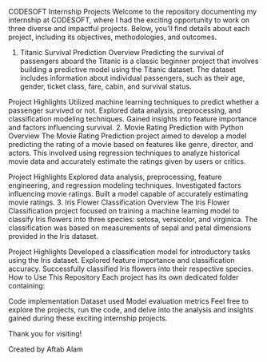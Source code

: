 CODESOFT Internship Projects
Welcome to the repository documenting my internship at CODESOFT, where I had the exciting opportunity to work on three diverse and impactful projects. Below, you'll find details about each project, including its objectives, methodologies, and outcomes.

1. Titanic Survival Prediction
Overview
Predicting the survival of passengers aboard the Titanic is a classic beginner project that involves building a predictive model using the Titanic dataset. The dataset includes information about individual passengers, such as their age, gender, ticket class, fare, cabin, and survival status.

Project Highlights
Utilized machine learning techniques to predict whether a passenger survived or not.
Explored data analysis, preprocessing, and classification modeling techniques.
Gained insights into feature importance and factors influencing survival.
2. Movie Rating Prediction with Python
Overview
The Movie Rating Prediction project aimed to develop a model predicting the rating of a movie based on features like genre, director, and actors. This involved using regression techniques to analyze historical movie data and accurately estimate the ratings given by users or critics.

Project Highlights
Explored data analysis, preprocessing, feature engineering, and regression modeling techniques.
Investigated factors influencing movie ratings.
Built a model capable of accurately estimating movie ratings.
3. Iris Flower Classification
Overview
The Iris Flower Classification project focused on training a machine learning model to classify Iris flowers into three species: setosa, versicolor, and virginica. The classification was based on measurements of sepal and petal dimensions provided in the Iris dataset.

Project Highlights
Developed a classification model for introductory tasks using the Iris dataset.
Explored feature importance and classification accuracy.
Successfully classified Iris flowers into their respective species.
How to Use This Repository
Each project has its own dedicated folder containing:

Code implementation
Dataset used
Model evaluation metrics
Feel free to explore the projects, run the code, and delve into the analysis and insights gained during these exciting internship projects.

Thank you for visiting!

Created by Aftab Alam
